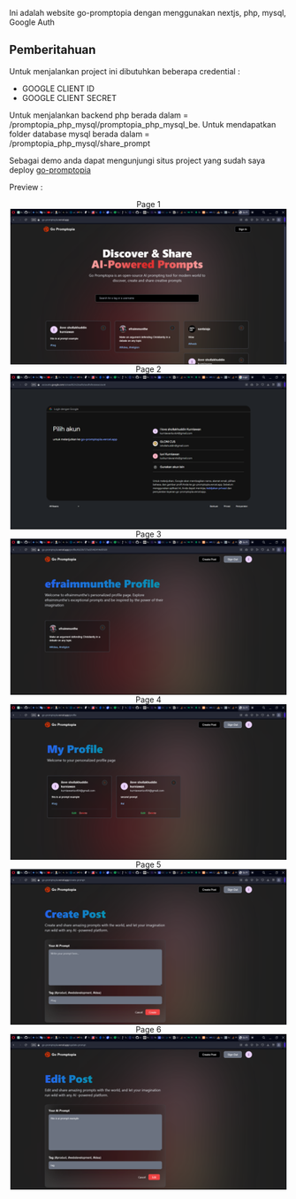 Ini adalah website go-promptopia dengan menggunakan nextjs, php, mysql, Google Auth

## Pemberitahuan
Untuk menjalankan project ini dibutuhkan beberapa credential :
- GOOGLE CLIENT ID
- GOOGLE CLIENT SECRET

Untuk menjalankan backend php berada dalam = /promptopia_php_mysql/promptopia_php_mysql_be.
Untuk mendapatkan folder database mysql berada dalam = /promptopia_php_mysql/share_prompt

Sebagai demo anda dapat mengunjungi situs project yang sudah saya deploy [go-promptopia](https://go-promptopia.vercel.app)

Preview :
    <p align="center">
    Page 1
  <img src="https://github.com/lluuvvii/promptopia_php_mysql/blob/main/pages-preview/page-1.png" alt="page" width="500" align="center" />
    Page 2
  <img src="https://github.com/lluuvvii/promptopia_php_mysql/blob/main/pages-preview/page-2.png" alt="page" width="500" align="center" />
    Page 3
  <img src="https://github.com/lluuvvii/promptopia_php_mysql/blob/main/pages-preview/page-3.png" alt="page" width="500" align="center" />
    Page 4
  <img src="https://github.com/lluuvvii/promptopia_php_mysql/blob/main/pages-preview/page-4.png" alt="page" width="500" align="center" />
    Page 5
  <img src="https://github.com/lluuvvii/promptopia_php_mysql/blob/main/pages-preview/page-5.png" alt="page" width="500" align="center" />
    Page 6
  <img src="https://github.com/lluuvvii/promptopia_php_mysql/blob/main/pages-preview/page-6.png" alt="page" width="500" align="center" />
    </p>